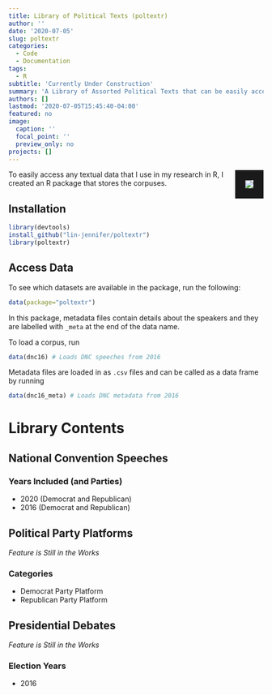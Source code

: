```yaml
---
title: Library of Political Texts (poltextr)
author: ''
date: '2020-07-05'
slug: poltextr
categories:
  - Code
  - Documentation
tags:
  - R
subtitle: 'Currently Under Construction'
summary: 'A Library of Assorted Political Texts that can be easily accessed in R'
authors: []
lastmod: '2020-07-05T15:45:40-04:00'
featured: no
image:
  caption: ''
  focal_point: ''
  preview_only: no
projects: []
---
```


<IMG src="/package/poltextr.png" align=right border=20px HSPACE=”50” VSPACE=”50”>

To easily access any textual data that I use in my research in R, I created an R package that stores the corpuses.

## Installation

```r
library(devtools)
install_github("lin-jennifer/poltextr")
library(poltextr)
```

## Access Data

To see which datasets are available in the package, run the following:

```r
data(package="poltextr")
```

In this package, metadata files contain details about the speakers and they are labelled with `_meta` at the end of the data name.

To load a corpus, run

```r
data(dnc16) # Loads DNC speeches from 2016
```

Metadata files are loaded in as `.csv` files and can be called as a data frame by running

```r
data(dnc16_meta) # Loads DNC metadata from 2016
```

# Library Contents

## National Convention Speeches

### Years Included (and Parties)
- 2020 (Democrat and Republican)
- 2016 (Democrat and Republican)

## Political Party Platforms

*Feature is Still in the Works*

### Categories

- Democrat Party Platform
- Republican Party Platform

## Presidential Debates

*Feature is Still in the Works*

### Election Years
- 2016